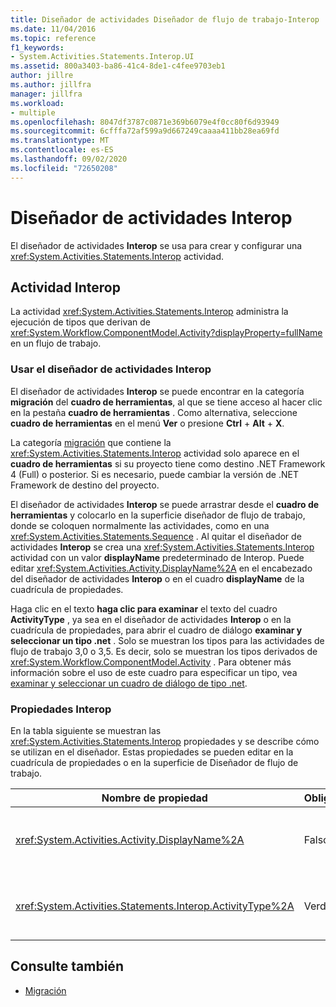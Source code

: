 ```yaml
---
title: Diseñador de actividades Diseñador de flujo de trabajo-Interop
ms.date: 11/04/2016
ms.topic: reference
f1_keywords:
- System.Activities.Statements.Interop.UI
ms.assetid: 800a3403-ba86-41c4-8de1-c4fee9703eb1
author: jillre
ms.author: jillfra
manager: jillfra
ms.workload:
- multiple
ms.openlocfilehash: 8047df3787c0871e369b6079e4f0cc80f6d93949
ms.sourcegitcommit: 6cfffa72af599a9d667249caaaa411bb28ea69fd
ms.translationtype: MT
ms.contentlocale: es-ES
ms.lasthandoff: 09/02/2020
ms.locfileid: "72650208"
---
```

# <a name="interop-activity-designer"></a>Diseñador de actividades Interop

El diseñador de actividades **Interop** se usa para crear y configurar una <xref:System.Activities.Statements.Interop> actividad.

## <a name="the-interop-activity"></a>Actividad Interop

La actividad <xref:System.Activities.Statements.Interop> administra la ejecución de tipos que derivan de <xref:System.Workflow.ComponentModel.Activity?displayProperty=fullName> en un flujo de trabajo.

### <a name="use-the-interop-activity-designer"></a>Usar el diseñador de actividades Interop

El diseñador de actividades **Interop** se puede encontrar en la categoría **migración** del **cuadro de herramientas**, al que se tiene acceso al hacer clic en la pestaña **cuadro de herramientas** . Como alternativa, seleccione **cuadro de herramientas** en el menú **Ver** o presione **Ctrl** + **Alt** + **X**.

La categoría [migración](../workflow-designer/migration-activity-designers.md) que contiene la <xref:System.Activities.Statements.Interop> actividad solo aparece en el **cuadro de herramientas** si su proyecto tiene como destino .NET Framework 4 (Full) o posterior. Si es necesario, puede cambiar la versión de .NET Framework de destino del proyecto.

El diseñador de actividades **Interop** se puede arrastrar desde el **cuadro de herramientas** y colocarlo en la superficie diseñador de flujo de trabajo, donde se coloquen normalmente las actividades, como en una <xref:System.Activities.Statements.Sequence> . Al quitar el diseñador de actividades **Interop** se crea una <xref:System.Activities.Statements.Interop> actividad con un valor **displayName** predeterminado de Interop. Puede editar <xref:System.Activities.Activity.DisplayName%2A> en el encabezado del diseñador de actividades **Interop** o en el cuadro **displayName** de la cuadrícula de propiedades.

Haga clic en el texto **haga clic para examinar** el texto del cuadro **ActivityType** , ya sea en el diseñador de actividades **Interop**  o en la cuadrícula de propiedades, para abrir el cuadro de diálogo **examinar y seleccionar un tipo .net** . Solo se muestran los tipos para las actividades de flujo de trabajo 3,0 o 3,5. Es decir, solo se muestran los tipos derivados de <xref:System.Workflow.ComponentModel.Activity> . Para obtener más información sobre el uso de este cuadro para especificar un tipo, vea [examinar y seleccionar un cuadro de diálogo de tipo .net](../workflow-designer/browse-and-select-a-dotnet-type-dialog-box.md).

### <a name="the-interop-properties"></a>Propiedades Interop

En la tabla siguiente se muestran las <xref:System.Activities.Statements.Interop> propiedades y se describe cómo se utilizan en el diseñador. Estas propiedades se pueden editar en la cuadrícula de propiedades o en la superficie de Diseñador de flujo de trabajo.

|Nombre de propiedad|Obligatorio|Uso|
|-|--------------|-|
|<xref:System.Activities.Activity.DisplayName%2A>|Falso|Nombre descriptivo de la actividad <xref:System.Activities.Statements.Interop>. El valor predeterminado es **Interop**. Aunque el nombre para mostrar no es necesario, se recomienda proporcionar uno.|
|<xref:System.Activities.Statements.Interop.ActivityType%2A>|Verdadero|Especifica el tipo de la actividad que contiene la actividad <xref:System.Activities.Statements.Interop>. Este tipo especificado debe derivar de <xref:System.Workflow.ComponentModel.Activity>.|

## <a name="see-also"></a>Consulte también

- [Migración](../workflow-designer/migration-activity-designers.md)